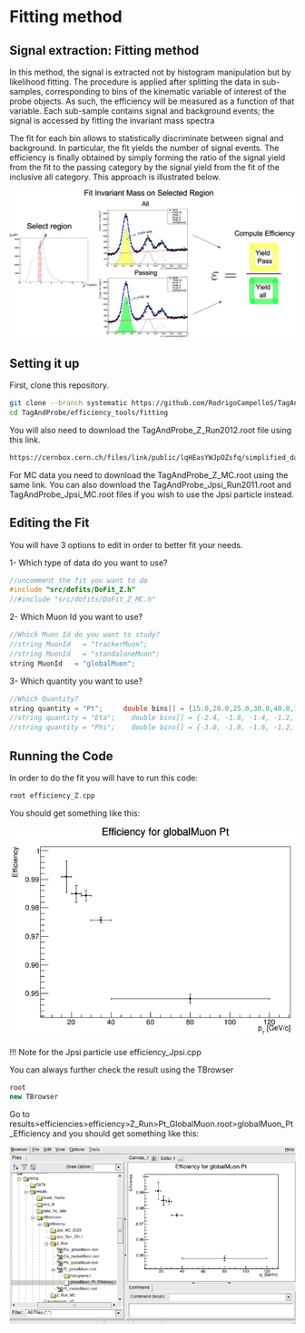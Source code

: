 # Fitting method

## Signal extraction: Fitting method

In this method, the signal is extracted not by histogram manipulation but by likelihood fitting. The procedure is applied after splitting the data in sub-samples, corresponding to bins of the kinematic variable of interest of the probe objects. As such, the efficiency will be measured as a function of that variable. Each sub-sample contains signal and background events; the signal is accessed by fitting the invariant mass spectra

The fit for each bin allows to statistically discriminate between signal and background. In particular, the fit yields the number of signal events. The efficiency is finally obtained by simply forming the ratio of the signal yield from the fit to the passing category by the signal yield from the fit of the inclusive all category. This approach is illustrated below.

![Efficiency equation](../../../../images/analysis/selection/idefficiencystudy/signalextraction/fitting_method_large.png)

## Setting it up

First, clone this repository.

```sh
git clone --branch systematic https://github.com/RodrigoCampelloS/TagAndProbe.git
cd TagAndProbe/efficiency_tools/fitting
```
You will also need to download the TagAndProbe_Z_Run2012.root file using this link.

```sh
https://cernbox.cern.ch/files/link/public/lqHEasYWJpOZsfq/simplified_datasets_for_fitting_method?items-per-page=100&view-mode=resource-table&tiles-size=1
```

For MC data you need to download the TagAndProbe_Z_MC.root using the same link. You can also download the TagAndProbe_Jpsi_Run2011.root and TagAndProbe_Jpsi_MC.root files if you wish to use the Jpsi particle instead.

## Editing the Fit

You will have 3 options to edit in order to better fit your needs.

1- Which type of data do you want to use?

```cpp
//uncomment the fit you want to do 
#include "src/dofits/DoFit_Z.h"
//#include "src/dofits/DoFit_Z_MC.h"

```

2- Which Muon Id you want to use?

```cpp
//Which Muon Id do you want to study?
//string MuonId   = "trackerMuon";
//string MuonId   = "standaloneMuon";
string MuonId   = "globalMuon";

```
3- Which quantity you want to use?

```cpp
//Which Quantity?
string quantity = "Pt";     double bins[] = {15.0,20.0,25.0,30.0,40.0,120.0};
//string quantity = "Eta";    double bins[] = {-2.4, -1.8, -1.4, -1.2, -1.0, -0.8, -0.5, -0.2, 0, 0.2, 0.5, 0.8, 1.0, 1.2, 1.4, 1.8, 2.4};
//string quantity = "Phi";    double bins[] = {-3.0, -1.8, -1.6, -1.2, -1.0, -0.7, -0.4, -0.2, 0, 0.2, 0.4, 0.7, 1.0, 1.2, 1.6, 1.8, 3.0};
```

## Running the Code

In order to do the fit you will have to run this code:

```cpp
root efficiency_Z.cpp 
```
You should get something like this:

![Efficiency equation](../../../../images/analysis/selection/idefficiencystudy/tutorial/03/Efficiency_Global_Pt.png)

!!! Note
    for the Jpsi particle use efficiency_Jpsi.cpp

You can always further check the result using the TBrowser

```cpp
root
new TBrowser
```
Go to results>efficiencies>efficiency>Z_Run>Pt_GlobalMuon.root>globalMuon_Pt_Efficiency and you should get something like this:

![Efficiency equation](../../../../images/analysis/selection/idefficiencystudy/tutorial/03/prints/tbrowser3.png)